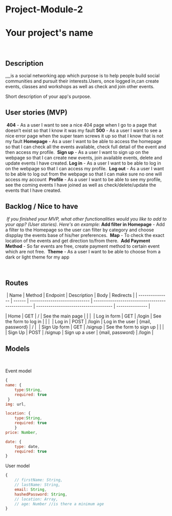 # Project-Module-2
# Your project's name

​

## Description

​,,,,is a social networking app which purpose is to help people build social communities and pursuit their interests.Users, once logged in,can create events, classes and workshops as well as check and join other events.

Short description of your app's purpose.
​

## User stories (MVP)

​
**404** - As a user I want to see a nice 404 page when I go to a page that doesn’t exist so that I know it was my fault
​
**500** - As a user I want to see a nice error page when the super team screws it up so that I know that is not my fault
​
**Homepage** - As a user I want to be able to access the homepage so that I can check all the events available, check full detail of the event and then access my profile.
​
**Sign up** - As a user I want to sign up on the webpage so that I can create new events, join available events, delete and update events I have created.
​
**Log in** - As a user I want to be able to log in on the webpage so that I can access my profile.
​
**Log out** - As a user I want to be able to log out from the webpage so that I can make sure no one will access my account
​
**Profile** - As a user I want to be able to see my profile, see the coming events I have joined as well as check/delete/update the events that I have created.
​​

## Backlog / Nice to have

​
_If you finished your MVP, what other functionalities would you like to add to your app? (User stories). Here's an example:_
​
**Add filter in Homepage** - Add a filter to the Homepage so the user can filter by category and choose dispplay the events base of his/her preferences.
​
**Map** - To check the exact location of the events and get direction to/from there.
​
**Add Payment Method** - So far events are free, create payment method to certain event which are not free.
​
**Theme** - As a user I want to be able to choose from a dark or light theme for my app

​
## Routes

​
| Name | Method | Endpoint | Description | Body | Redirects |
| --------------- | ------ | ----------------------------- | ------------------------------------------------ | ------------------------------------- | --------------- |

| Home | GET | / | See the main page | | |
​
| Log in form | GET | /login | See the form to log in | | |
​
| Log in | POST | /login | Log in the user | {mail, password} | / |
​
| Sign Up form | GET | /signup | See the form to sign up | | |
​
| Sign Up | POST | /signup | Sign up a user | {mail, password} | /login |
​

## Models

​

Event model

```js
{
name: {
    type:String,
    required: true
 }
img: url,

location: {
    type:String,
    required: true
    }
price: Number,

date: {
    type: date,
    required: true
}

```

User model
​

```js
{
    // firstName: String,
    // lastName: String,
    email: String,
    hashedPassword: String,
    // location: Array,
    // age: Number //is there a minimum age
}
```

​

<!-- ## Links

​

### Github kanban

​
[Link to my project]()
​

### Github repository

​
[Link Repo]()
​

### Project deploy

​
[Link Deploy]()
​

### Wireframes

​
[InVision with Wireframes]()
​

### Slides -->
